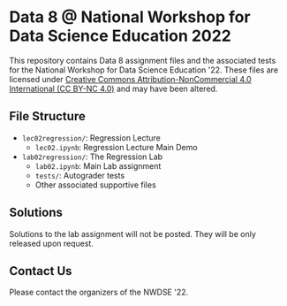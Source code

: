 # Data 8 @ National Workshop for Data Science Education 2022

This repository contains Data 8 assignment files and the associated tests for the National Workshop for Data Science Education '22. These files are licensed under [Creative Commons Attribution-NonCommercial 4.0 International (CC BY-NC 4.0)](http://creativecommons.org/licenses/by-nc/4.0/) and may have been altered.

## File Structure

- `lec02regression/`: Regression Lecture
  - `lec02.ipynb`: Regression Lecture Main Demo
- `lab02regression/`: The Regression Lab
  - `lab02.ipynb`: Main Lab assignment
  - `tests/`: Autograder tests
  - Other associated supportive files

## Solutions

Solutions to the lab assignment will not be posted. They will be only released upon request.

## Contact Us

Please contact the organizers of the NWDSE '22.
